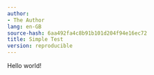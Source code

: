 ```yaml
---
author:
- The Author
lang: en-GB
source-hash: 6aa492fa4c8b91b101d204f94e16ec72
title: Simple Test
version: reproducible
---
```


Hello world!
